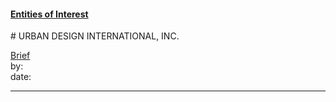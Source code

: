 #### [Entities of Interest](/list.html)
<link rel="stylesheet" type="text/css" href="../../assets/style.css">
# URBAN DESIGN INTERNATIONAL, INC.

[comment]: <> (Add/Remove information below as you want)
[comment]: <> (Markdown cheatsheet: https://github.com/adam-p/markdown-here/wiki/Markdown-Cheatsheet)
[Brief](Brief.md)  
by:  
date:  

---
[comment]: <> (Add your content here)